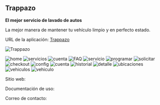 ## Trappazo
**El mejor servicio de lavado de autos**

La mejor manera de mantener tu vehículo limpio y en perfecto estado.

URL de la aplicación: [Trappazo](https://play.google.com/store/apps/details?id=mx.trappazo.app&hl=es-419)

![Trappazo](https://apps.ikonlab.mx/trappazo/trappazo.png)

![home](https://apps.ikonlab.mx/trappazo/home.jpg)
![servicios](https://apps.ikonlab.mx/trappazo/servicios.jpg)
![cuenta](https://apps.ikonlab.mx/trappazo/cuenta.jpg)
![FAQ](https://apps.ikonlab.mx/trappazo/faq.jpg)
![servicio](https://apps.ikonlab.mx/trappazo/servicio.jpg)
![programar](https://apps.ikonlab.mx/trappazo/programar.jpg)
![solicitar](https://apps.ikonlab.mx/trappazo/solicitar.jpg)
![checkout](https://apps.ikonlab.mx/trappazo/checkout.jpg)
![config](https://apps.ikonlab.mx/trappazo/config.jpg)
![cuenta](https://apps.ikonlab.mx/trappazo/cuenta.jpg)
![historial](https://apps.ikonlab.mx/trappazo/historial.jpg)
![detalle](https://apps.ikonlab.mx/trappazo/detalle.jpg)
![ubicaciones](https://apps.ikonlab.mx/trappazo/ubicaciones.jpg)
![vehiculos](https://apps.ikonlab.mx/trappazo/vehiculos.jpg)
![vehiculo](https://apps.ikonlab.mx/trappazo/vehiculo.jpg)

Sitio web: 

Documentación de uso: 

Correo de contacto: 
